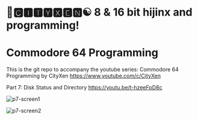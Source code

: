 # 🌆🅲🅸🆃🆈🆇🅴🅽☯️ 8 & 16 bit hijinx and programming!

# Commodore 64 Programming

This is the git repo to accompany the youtube series: Commodore 64 Programming by CityXen https://www.youtube.com/c/CityXen

Part 7: Disk Status and Directory https://youtu.be/t-hzeeFpD8c

![p7-screen1](https://raw.githubusercontent.com/cityxen/Commodore64_Programming/master/Part7%20-%20Disk%20Status%20and%20Directory/images/screen1.jpg)

![p7-screen2](https://raw.githubusercontent.com/cityxen/Commodore64_Programming/master/Part7%20-%20Disk%20Status%20and%20Directory/images/screen2.jpg)
